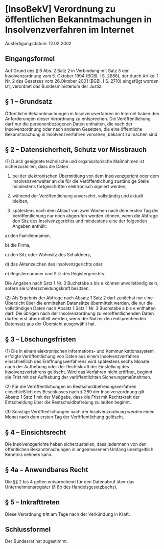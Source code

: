 # [InsoBekV] Verordnung zu öffentlichen Bekanntmachungen in Insolvenzverfahren im Internet

Ausfertigungsdatum: 12.02.2002

 

## Eingangsformel

Auf Grund des § 9 Abs. 2 Satz 2 in Verbindung mit Satz 3 der Insolvenzordnung vom 5. Oktober 1994 (BGBl. I S. 2866), der durch Artikel 1 Nr. 2 des Gesetzes vom 26.Oktober 2001 (BGBl. I S. 2710) eingefügt worden ist, verordnet das Bundesministerium der Justiz:


## § 1 – Grundsatz

Öffentliche Bekanntmachungen in Insolvenzverfahren im Internet haben den Anforderungen dieser Verordnung zu entsprechen. Die Veröffentlichung darf nur die personenbezogenen Daten enthalten, die nach der Insolvenzordnung oder nach anderen Gesetzen, die eine öffentliche Bekanntmachung in Insolvenzverfahren vorsehen, bekannt zu machen sind.


## § 2 – Datensicherheit, Schutz vor Missbrauch

(1) Durch geeignete technische und organisatorische Maßnahmen ist sicherzustellen, dass die Daten

1. bei der elektronischen Übermittlung von dem Insolvenzgericht oder dem Insolvenzverwalter an die für die Veröffentlichung zuständige Stelle mindestens fortgeschritten elektronisch signiert werden,

2. während der Veröffentlichung unversehrt, vollständig und aktuell bleiben,

3. spätestens nach dem Ablauf von zwei Wochen nach dem ersten Tag der Veröffentlichung nur noch abgerufen werden können, wenn die Abfrage den Sitz des Insolvenzgerichts und mindestens eine der folgenden Angaben enthält:

a) den Familiennamen,

b) die Firma,

c) den Sitz oder Wohnsitz des Schuldners,

d) das Aktenzeichen des Insolvenzgerichts oder

e) Registernummer und Sitz des Registergerichts.

Die Angaben nach Satz 1 Nr. 3 Buchstabe a bis e können unvollständig sein, sofern sie Unterscheidungskraft besitzen.

(2) Als Ergebnis der Abfrage nach Absatz 1 Satz 2 darf zunächst nur eine Übersicht über die ermittelten Datensätze übermittelt werden, die nur die vollständigen Daten nach Absatz 1 Satz 1 Nr. 3 Buchstabe a bis e enthalten darf. Die übrigen nach der Insolvenzordnung zu veröffentlichenden Daten dürfen erst übermittelt werden, wenn der Nutzer den entsprechenden Datensatz aus der Übersicht ausgewählt hat.


## § 3 – Löschungsfristen

(1) Die in einem elektronischen Informations- und Kommunikationssystem erfolgte Veröffentlichung von Daten aus einem Insolvenzverfahren einschließlich des Eröffnungsverfahrens wird spätestens sechs Monate nach der Aufhebung oder der Rechtskraft der Einstellung des Insolvenzverfahrens gelöscht. Wird das Verfahren nicht eröffnet, beginnt die Frist mit der Aufhebung der veröffentlichten Sicherungsmaßnahmen.

(2) Für die Veröffentlichungen im Restschuldbefreiungsverfahren einschließlich des Beschlusses nach § 289 der Insolvenzordnung gilt Absatz 1 Satz 1 mit der Maßgabe, dass die Frist mit Rechtskraft der Entscheidung über die Restschuldbefreiung zu laufen beginnt.

(3) Sonstige Veröffentlichungen nach der Insolvenzordnung werden einen Monat nach dem ersten Tag der Veröffentlichung gelöscht.


## § 4 – Einsichtsrecht

Die Insolvenzgerichte haben sicherzustellen, dass jedermann von den öffentlichen Bekanntmachungen in angemessenem Umfang unentgeltlich Kenntnis nehmen kann.


## § 4a – Anwendbares Recht

Die §§ 2 bis 4 gelten entsprechend für den Datenabruf über das Unternehmensregister (§ 8b des Handelsgesetzbuchs).


## § 5 – Inkrafttreten

Diese Verordnung tritt am Tage nach der Verkündung in Kraft.


## Schlussformel

Der Bundesrat hat zugestimmt.
